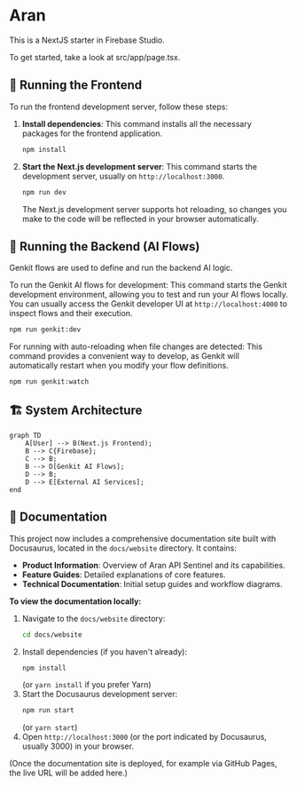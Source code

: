 # Aran

This is a NextJS starter in Firebase Studio.

To get started, take a look at src/app/page.tsx.

## 🚀 Running the Frontend

To run the frontend development server, follow these steps:

1.  **Install dependencies**: This command installs all the necessary packages for the frontend application.
    ```bash
    npm install
    ```
2.  **Start the Next.js development server**: This command starts the development server, usually on `http://localhost:3000`.
    ```bash
    npm run dev
    ```
    The Next.js development server supports hot reloading, so changes you make to the code will be reflected in your browser automatically.

## 🧠 Running the Backend (AI Flows)

Genkit flows are used to define and run the backend AI logic.

To run the Genkit AI flows for development:
This command starts the Genkit development environment, allowing you to test and run your AI flows locally. You can usually access the Genkit developer UI at `http://localhost:4000` to inspect flows and their execution.
```bash
npm run genkit:dev
```

For running with auto-reloading when file changes are detected:
This command provides a convenient way to develop, as Genkit will automatically restart when you modify your flow definitions.
```bash
npm run genkit:watch
```

## 🏗️ System Architecture

```mermaid
graph TD
    A[User] --> B(Next.js Frontend);
    B --> C{Firebase};
    C --> B;
    B --> D[Genkit AI Flows];
    D --> B;
    D --> E[External AI Services];
end
```

## 📄 Documentation

This project now includes a comprehensive documentation site built with Docusaurus, located in the `docs/website` directory. It contains:

*   **Product Information**: Overview of Aran API Sentinel and its capabilities.
*   **Feature Guides**: Detailed explanations of core features.
*   **Technical Documentation**: Initial setup guides and workflow diagrams.

**To view the documentation locally:**

1.  Navigate to the `docs/website` directory:
    ```bash
    cd docs/website
    ```
2.  Install dependencies (if you haven't already):
    ```bash
    npm install
    ```
    (or `yarn install` if you prefer Yarn)
3.  Start the Docusaurus development server:
    ```bash
    npm run start
    ```
    (or `yarn start`)
4.  Open `http://localhost:3000` (or the port indicated by Docusaurus, usually 3000) in your browser.

(Once the documentation site is deployed, for example via GitHub Pages, the live URL will be added here.)
